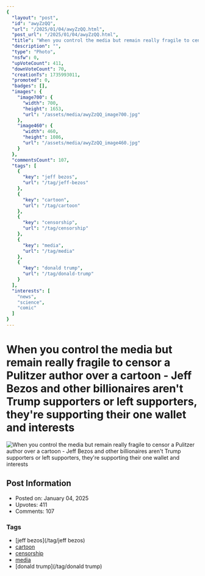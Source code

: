 ```yaml
---
{
  "layout": "post",
  "id": "awyZzQQ",
  "url": "/2025/01/04/awyZzQQ.html",
  "post_url": "/2025/01/04/awyZzQQ.html",
  "title": "When you control the media but remain really fragile to censor a Pulitzer author over a cartoon - Jeff Bezos and other billionaires aren't Trump supporters or left supporters, they're supporting their one wallet and interests",
  "description": "",
  "type": "Photo",
  "nsfw": 0,
  "upVoteCount": 411,
  "downVoteCount": 70,
  "creationTs": 1735993011,
  "promoted": 0,
  "badges": [],
  "images": {
    "image700": {
      "width": 700,
      "height": 1653,
      "url": "/assets/media/awyZzQQ_image700.jpg"
    },
    "image460": {
      "width": 460,
      "height": 1086,
      "url": "/assets/media/awyZzQQ_image460.jpg"
    }
  },
  "commentsCount": 107,
  "tags": [
    {
      "key": "jeff bezos",
      "url": "/tag/jeff-bezos"
    },
    {
      "key": "cartoon",
      "url": "/tag/cartoon"
    },
    {
      "key": "censorship",
      "url": "/tag/censorship"
    },
    {
      "key": "media",
      "url": "/tag/media"
    },
    {
      "key": "donald trump",
      "url": "/tag/donald-trump"
    }
  ],
  "interests": [
    "news",
    "science",
    "comic"
  ]
}
---
```


# When you control the media but remain really fragile to censor a Pulitzer author over a cartoon - Jeff Bezos and other billionaires aren't Trump supporters or left supporters, they're supporting their one wallet and interests

![When you control the media but remain really fragile to censor a Pulitzer author over a cartoon - Jeff Bezos and other billionaires aren't Trump supporters or left supporters, they're supporting their one wallet and interests](/assets/media/awyZzQQ_image700.jpg)

## Post Information

- Posted on: January 04, 2025
- Upvotes: 411
- Comments: 107

### Tags

- [jeff bezos](/tag/jeff bezos)
- [cartoon](/tag/cartoon)
- [censorship](/tag/censorship)
- [media](/tag/media)
- [donald trump](/tag/donald trump)

